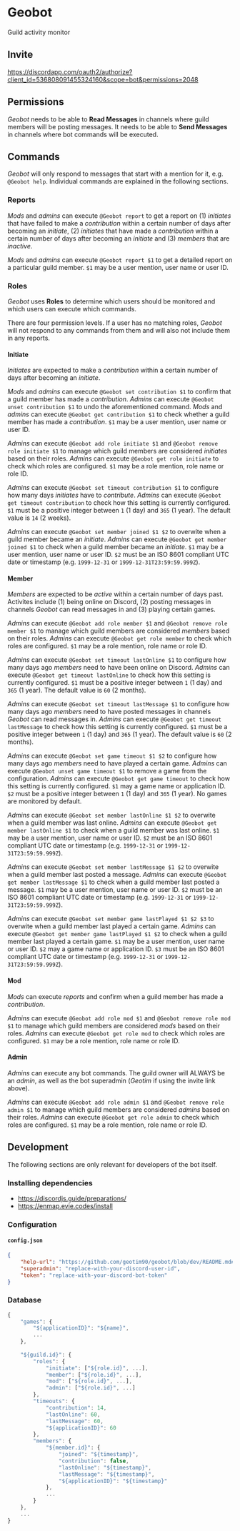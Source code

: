 # Geobot
Guild activity monitor

## Invite
https://discordapp.com/oauth2/authorize?client_id=536808091455324160&scope=bot&permissions=2048

## Permissions
*Geobot* needs to be able to **Read Messages** in channels where guild members will be posting messages. It needs to be able to **Send Messages** in channels where bot commands will be executed.

## Commands
*Geobot* will only respond to messages that start with a mention for it, e.g. `@Geobot help`. Individual commands are explained in the following sections.

### Reports

*Mods* and *admins* can execute `@Geobot report` to get a report on (1) *initiates* that have failed to make a *contribution* within a certain number of days after becoming an *initiate*, (2) *initiates* that have made a *contribution* within a certain number of days after becoming an *initiate* and (3) *members* that are *inactive*.

*Mods* and *admins* can execute `@Geobot report $1` to get a detailed report on a particular guild member. `$1` may be a user mention, user name or user ID.

### Roles

*Geobot* uses **Roles** to determine which users should be monitored and which users can execute which commands.

There are four permission levels. If a user has no matching roles, *Geobot* will not respond to any commands from them and will also not include them in any reports.

#### Initiate

*Initiates* are expected to make a *contribution* within a certain number of days after becoming an *initiate*.

*Mods* and *admins* can execute `@Geobot set contribution $1` to confirm that a guild member has made a *contribution*. *Admins* can execute `@Geobot unset contribution $1` to undo the aforementioned command. *Mods* and *admins* can execute `@Geobot get contribution $1` to check whether a guild member has made a *contribution*. `$1` may be a user mention, user name or user ID.

*Admins* can execute `@Geobot add role initiate $1` and `@Geobot remove role initiate $1` to manage which guild members are considered *initiates* based on their roles. *Admins* can execute `@Geobot get role initiate` to check which roles are configured. `$1` may be a role mention, role name or role ID.

*Admins* can execute `@Geobot set timeout contribution $1` to configure how many days *initiates* have to *contribute*. *Admins* can execute `@Geobot get timeout contribution` to check how this setting is currently configured. `$1` must be a positive integer between `1` (1 day) and `365` (1 year). The default value is `14` (2 weeks).

*Admins* can execute `@Geobot set member joined $1 $2` to overwite when a guild member became an *initiate*. *Admins* can execute `@Geobot get member joined $1` to check when a guild member became an *initiate*. `$1` may be a user mention, user name or user ID. `$2` must be an ISO 8601 compliant UTC date or timestamp (e.g. `1999-12-31` or `1999-12-31T23:59:59.999Z`).

#### Member

*Members* are expected to be *active* within a certain number of days past. Activites include (1) being online on Discord, (2) posting messages in channels *Geobot* can read messages in and (3) playing certain games.

*Admins* can execute `@Geobot add role member $1` and `@Geobot remove role member $1` to manage which guild members are considered *members* based on their roles. *Admins* can execute `@Geobot get role member` to check which roles are configured. `$1` may be a role mention, role name or role ID.

*Admins* can execute `@Geobot set timeout lastOnline $1` to configure how many days ago *members* need to have been online on Discord. *Admins* can execute `@Geobot get timeout lastOnline` to check how this setting is currently configured. `$1` must be a positive integer between `1` (1 day) and `365` (1 year). The default value is `60` (2 months).

*Admins* can execute `@Geobot set timeout lastMessage $1` to configure how many days ago *members* need to have posted messages in channels *Geobot* can read messages in.  *Admins* can execute `@Geobot get timeout lastMessage` to check how this setting is currently configured. `$1` must be a positive integer between `1` (1 day) and `365` (1 year). The default value is `60` (2 months).

*Admins* can execute `@Geobot set game timeout $1 $2` to configure how many days ago *members* need to have played a certain game. *Admins* can execute `@Geobot unset game timeout $1` to remove a game from the configuration. *Admins* can execute `@Geobot get game timeout` to check how this setting is currently configured. `$1` may a game name or application ID. `$2` must be a positive integer between `1` (1 day) and `365` (1 year). No games are monitored by default.

*Admins* can execute `@Geobot set member lastOnline $1 $2` to overwite when a guild member was last online. *Admins* can execute `@Geobot get member lastOnline $1` to check when a guild member was last online. `$1` may be a user mention, user name or user ID. `$2` must be an ISO 8601 compliant UTC date or timestamp (e.g. `1999-12-31` or `1999-12-31T23:59:59.999Z`).

*Admins* can execute `@Geobot set member lastMessage $1 $2` to overwite when a guild member last posted a message. *Admins* can execute `@Geobot get member lastMessage $1` to check when a guild member last posted a message. `$1` may be a user mention, user name or user ID. `$2` must be an ISO 8601 compliant UTC date or timestamp (e.g. `1999-12-31` or `1999-12-31T23:59:59.999Z`).

*Admins* can execute `@Geobot set member game lastPlayed $1 $2 $3` to overwite when a guild member last played a certain game. *Admins* can execute `@Geobot get member game lastPlayed $1 $2` to check when a guild member last played a certain game. `$1` may be a user mention, user name or user ID. `$2` may a game name or application ID. `$3` must be an ISO 8601 compliant UTC date or timestamp (e.g. `1999-12-31` or `1999-12-31T23:59:59.999Z`).

#### Mod

*Mods* can execute *reports* and confirm when a guild member has made a *contribution*.

*Admins* can execute `@Geobot add role mod $1` and `@Geobot remove role mod $1` to manage which guild members are considered *mods* based on their roles. *Admins* can execute `@Geobot get role mod` to check which roles are configured. `$1` may be a role mention, role name or role ID.

#### Admin

*Admins* can execute any bot commands. The guild owner will ALWAYS be an *admin*, as well as the bot superadmin (*Geotim* if using the invite link above).

*Admins* can execute `@Geobot add role admin $1` and `@Geobot remove role admin $1` to manage which guild members are considered *admins* based on their roles. *Admins* can execute `@Geobot get role admin` to check which roles are configured. `$1` may be a role mention, role name or role ID.

## Development

The following sections are only relevant for developers of the bot itself.

### Installing dependencies

* https://discordjs.guide/preparations/
* https://enmap.evie.codes/install

### Configuration

#### `config.json`

```json
{
    "help-url": "https://github.com/geotim90/geobot/blob/dev/README.md#commands",
    "superadmin": "replace-with-your-discord-user-id",
    "token": "replace-with-your-discord-bot-token"
}
```

### Database

```js
{
    "games": {
        "${applicationID}": "${name}",
        ...
    },
    
    "${guild.id}": {
        "roles": {
            "initiate": ["${role.id}", ...],
            "member": ["${role.id}", ...],
            "mod": ["${role.id}", ...],
            "admin": ["${role.id}", ...]
        },
        "timeouts": {
            "contribution": 14,
            "lastOnline": 60,
            "lastMessage": 60,
            "${applicationID}": 60
        },
        "members": {
            "${member.id}": {
                "joined": "${timestamp}",
                "contribution": false,
                "lastOnline": "${timestamp}",
                "lastMessage": "${timestamp}",
                "${applicationID}": "${timestamp}"
            },
            ...
        }
    },
    ...
}
```
